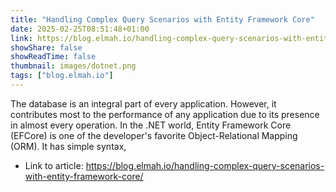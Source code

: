 ```yaml
---
title: "Handling Complex Query Scenarios with Entity Framework Core"
date: 2025-02-25T08:51:48+01:00
link: https://blog.elmah.io/handling-complex-query-scenarios-with-entity-framework-core/
showShare: false
showReadTime: false
thumbnail: images/dotnet.png
tags: ["blog.elmah.io"]
---
```

The database is an integral part of every application. However, it contributes most to the performance of any application due to its presence in almost every operation. In the .NET world, Entity Framework Core (EFCore) is one of the developer's favorite Object-Relational Mapping (ORM). It has simple syntax,

- Link to article: https://blog.elmah.io/handling-complex-query-scenarios-with-entity-framework-core/